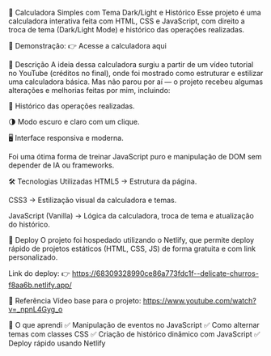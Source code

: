 📱 Calculadora Simples com Tema Dark/Light e Histórico
Esse projeto é uma calculadora interativa feita com HTML, CSS e JavaScript, com direito a troca de tema (Dark/Light Mode) e histórico das operações realizadas.

📸 Demonstração:
👉 Acesse a calculadora aqui

📖 Descrição
A ideia dessa calculadora surgiu a partir de um vídeo tutorial no YouTube (créditos no final), onde foi mostrado como estruturar e estilizar uma calculadora básica. Mas não parou por aí — o projeto recebeu algumas alterações e melhorias feitas por mim, incluindo:

📖 Histórico das operações realizadas.

🌗 Modo escuro e claro com um clique.

🖥️ Interface responsiva e moderna.

Foi uma ótima forma de treinar JavaScript puro e manipulação de DOM sem depender de IA ou frameworks.

🛠️ Tecnologias Utilizadas
HTML5 → Estrutura da página.

CSS3 → Estilização visual da calculadora e temas.

JavaScript (Vanilla) → Lógica da calculadora, troca de tema e atualização do histórico.

🚀 Deploy
O projeto foi hospedado utilizando o Netlify, que permite deploy rápido de projetos estáticos (HTML, CSS, JS) de forma gratuita e com link personalizado.

Link do deploy:
👉 https://68309328990ce86a773fdc1f--delicate-churros-f8aa6b.netlify.app/

🎥 Referência
Vídeo base para o projeto:
https://www.youtube.com/watch?v=_npnL4Gyg_o

📌 O que aprendi
✅ Manipulação de eventos no JavaScript
✅ Como alternar temas com classes CSS
✅ Criação de histórico dinâmico com JavaScript
✅ Deploy rápido usando Netlify
